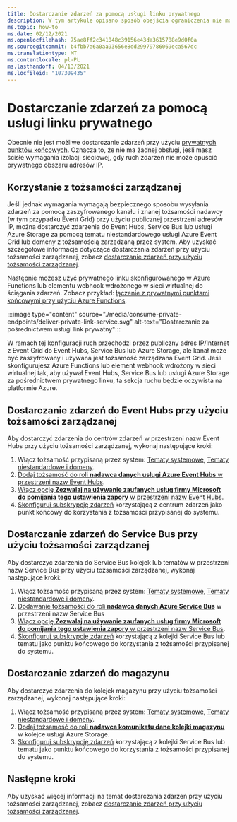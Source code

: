 ```yaml
---
title: Dostarczanie zdarzeń za pomocą usługi linku prywatnego
description: W tym artykule opisano sposób obejścia ograniczenia nie można dostarczać zdarzeń za pomocą usługi link prywatny.
ms.topic: how-to
ms.date: 02/12/2021
ms.openlocfilehash: 75ae8ff2c341048c39156e43da3615788e9d0f0a
ms.sourcegitcommit: b4fbb7a6a0aa93656e8dd29979786069eca567dc
ms.translationtype: MT
ms.contentlocale: pl-PL
ms.lasthandoff: 04/13/2021
ms.locfileid: "107309435"
---
```

# <a name="deliver-events-using-private-link-service"></a>Dostarczanie zdarzeń za pomocą usługi linku prywatnego
Obecnie nie jest możliwe dostarczanie zdarzeń przy użyciu [prywatnych punktów końcowych](../private-link/private-endpoint-overview.md). Oznacza to, że nie ma żadnej obsługi, jeśli masz ścisłe wymagania izolacji sieciowej, gdy ruch zdarzeń nie może opuścić prywatnego obszaru adresów IP. 

## <a name="use-managed-identity"></a>Korzystanie z tożsamości zarządzanej
Jeśli jednak wymagania wymagają bezpiecznego sposobu wysyłania zdarzeń za pomocą zaszyfrowanego kanału i znanej tożsamości nadawcy (w tym przypadku Event Grid) przy użyciu publicznej przestrzeni adresów IP, można dostarczyć zdarzenia do Event Hubs, Service Bus lub usługi Azure Storage za pomocą tematu niestandardowego usługi Azure Event Grid lub domeny z tożsamością zarządzaną przez system. Aby uzyskać szczegółowe informacje dotyczące dostarczania zdarzeń przy użyciu tożsamości zarządzanej, zobacz [dostarczanie zdarzeń przy użyciu tożsamości zarządzanej](managed-service-identity.md). 

Następnie możesz użyć prywatnego linku skonfigurowanego w Azure Functions lub elementu webhook wdrożonego w sieci wirtualnej do ściągania zdarzeń. Zobacz przykład: [łączenie z prywatnymi punktami końcowymi przy użyciu Azure Functions](/samples/azure-samples/azure-functions-private-endpoints/connect-to-private-endpoints-with-azure-functions/).


:::image type="content" source="./media/consume-private-endpoints/deliver-private-link-service.svg" alt-text="Dostarczanie za pośrednictwem usługi link prywatny":::


W ramach tej konfiguracji ruch przechodzi przez publiczny adres IP/Internet z Event Grid do Event Hubs, Service Bus lub Azure Storage, ale kanał może być zaszyfrowany i używana jest tożsamość zarządzana Event Grid. Jeśli skonfigurujesz Azure Functions lub element webhook wdrożony w sieci wirtualnej tak, aby używał Event Hubs, Service Bus lub usługi Azure Storage za pośrednictwem prywatnego linku, ta sekcja ruchu będzie oczywista na platformie Azure.

## <a name="deliver-events-to-event-hubs-using-managed-identity"></a>Dostarczanie zdarzeń do Event Hubs przy użyciu tożsamości zarządzanej
Aby dostarczyć zdarzenia do centrów zdarzeń w przestrzeni nazw Event Hubs przy użyciu tożsamości zarządzanej, wykonaj następujące kroki:

1. Włącz tożsamość przypisaną przez system: [Tematy systemowe](enable-identity-system-topics.md), [Tematy niestandardowe i domeny](enable-identity-custom-topics-domains.md).  
1. [Dodaj tożsamość do roli **nadawca danych usługi Azure Event Hubs** w przestrzeni nazw Event Hubs](../event-hubs/authenticate-managed-identity.md#to-assign-azure-roles-using-the-azure-portal).
1. [Włącz opcję **Zezwalaj na używanie zaufanych usług firmy Microsoft do pomijania tego ustawienia zapory** w przestrzeni nazw Event Hubs](../event-hubs/event-hubs-service-endpoints.md#trusted-microsoft-services). 
1. [Skonfiguruj subskrypcję zdarzeń](managed-service-identity.md#create-event-subscriptions-that-use-an-identity) korzystającą z centrum zdarzeń jako punkt końcowy do korzystania z tożsamości przypisanej do systemu.

## <a name="deliver-events-to-service-bus-using-managed-identity"></a>Dostarczanie zdarzeń do Service Bus przy użyciu tożsamości zarządzanej
Aby dostarczyć zdarzenia do Service Bus kolejek lub tematów w przestrzeni nazw Service Bus przy użyciu tożsamości zarządzanej, wykonaj następujące kroki:

1. Włącz tożsamość przypisaną przez system: [Tematy systemowe](enable-identity-system-topics.md), [Tematy niestandardowe i domeny](enable-identity-custom-topics-domains.md). 
1. [Dodawanie tożsamości do roli **nadawca danych Azure Service Bus**](../service-bus-messaging/service-bus-managed-service-identity.md#azure-built-in-roles-for-azure-service-bus) w przestrzeni nazw Service Bus
1. [Włącz opcję **Zezwalaj na używanie zaufanych usług firmy Microsoft do pomijania tego ustawienia zapory** w przestrzeni nazw Service Bus](../service-bus-messaging/service-bus-service-endpoints.md#trusted-microsoft-services). 
1. [Skonfiguruj subskrypcję zdarzeń](managed-service-identity.md) korzystającą z kolejki Service Bus lub tematu jako punktu końcowego do korzystania z tożsamości przypisanej do systemu.

## <a name="deliver-events-to-storage"></a>Dostarczanie zdarzeń do magazynu 
Aby dostarczyć zdarzenia do kolejek magazynu przy użyciu tożsamości zarządzanej, wykonaj następujące kroki:

1. Włącz tożsamość przypisaną przez system: [Tematy systemowe](enable-identity-system-topics.md), [Tematy niestandardowe i domeny](enable-identity-custom-topics-domains.md). 
1. [Dodaj tożsamość do roli **nadawca komunikatu dane kolejki magazynu**](../storage/common/storage-auth-aad-rbac-portal.md) w kolejce usługi Azure Storage.
1. [Skonfiguruj subskrypcję zdarzeń](managed-service-identity.md#create-event-subscriptions-that-use-an-identity) korzystającą z kolejki Service Bus lub tematu jako punktu końcowego do korzystania z tożsamości przypisanej do systemu.


## <a name="next-steps"></a>Następne kroki
Aby uzyskać więcej informacji na temat dostarczania zdarzeń przy użyciu tożsamości zarządzanej, zobacz [dostarczanie zdarzeń przy użyciu tożsamości zarządzanej](managed-service-identity.md). 

